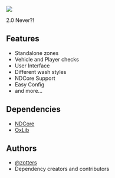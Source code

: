 
![](https://i.ibb.co/7WV3rx7/fijiwash.png)
  
2.0 Never?!
  
## Features
* Standalone zones
* Vehicle and Player checks
* User Interface
* Different wash styles
* NDCore Support
* Easy Config
* and more...

## Dependencies
* [NDCore](https://github.com/ND-Framework/ND_Core)   
* [OxLib](https://github.com/overextended/ox_lib)    
## Authors

- [@zotters](https://github.com/Zotters)
- Dependency creators and contributors
